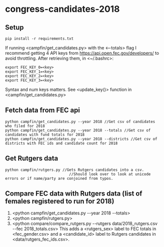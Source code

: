 # congress-candidates-2018

## Setup

```mkirtualenv congress-candidates-2018
pip install -r requirements.txt
```

If running <campfin/get_candidates.py> with the <--totals> flag I recommend getting 4 API keys from https://api.open.fec.gov/developers/ to avoid throttling. 
After retrieving them, in <~/.bashrc>:

```
export FEC_KEY_0=<key>
export FEC_KEY_1=<key>
export FEC_KEY_2=<key>
export FEC_KEY_3=<key>
```

Syntax and num keys matters. See <update_key()> function in <campfin/get_candidates.py>

## Fetch data from FEC api

```
python campfin/get_candidates.py --year 2018 //Get csv of candidates who filed for 2018
python campfin/get_candidates.py --year 2018 --totals //Get csv of candidates with fund totals for 2018
python campfin/get_candidates.py --year 2018 --districts //Get csv of districts with FEC ids and candidate count for 2018
```

## Get Rutgers data

```
python campfin/rutgers.py //Gets Rutgers candidates into a csv. 
                             //Should look over to look at unicode errors or if name/party are conjoined from typos.
```
                             
## Compare FEC data with Rutgers data (list of females registered to run for 2018)
1. <python campfin/get_candidates.py --year 2018 --totals>
2. <python campfin/rutgers.py>
3. <python compare/compare_rutgers.py --rutgers data/2018_rutgers.csv --fec 2018_totals.csv>
This adds a <rutgers_sex> label to FEC totals in <fec_gender.csv> and
a <candidate_id> label to Rutgers candidates in <data/rutgers_fec_ids.csv>.
